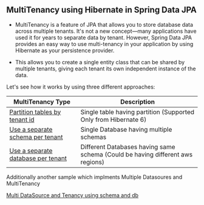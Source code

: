 ## MultiTenancy using Hibernate in Spring Data JPA

 - MultiTenancy is a feature of JPA that allows you to store database data across multiple tenants. It's not a new concept—many applications have used it for years to separate data by tenant. However, Spring Data JPA provides an easy way to use multi-tenancy in your application by using Hibernate as your persistence provider.

 - This allows you to create a single entity class that can be shared by multiple tenants, giving each tenant its own independent instance of the data.

Let's see how it works by using three different approaches:

| MultiTenancy Type                                       | Description                                                                    |
|---------------------------------------------------------|--------------------------------------------------------------------------------|
| [Partition tables by tenant id](./partition)            | Single table having partition (Supported Only from Hibernate 6)                |
| [Use a separate schema per tenant](./schema)            | Single Database having multiple schemas                                        |
| [Use a separate database per tenant](./multitenancy-db) | Different Databases having same schema (Could be having different aws regions) |

Additionally another sample which implments Multiple Datasoures and MultiTenancy

[Multi DataSource and Tenancy using schema and db](./multidatasource-multitenancy)
